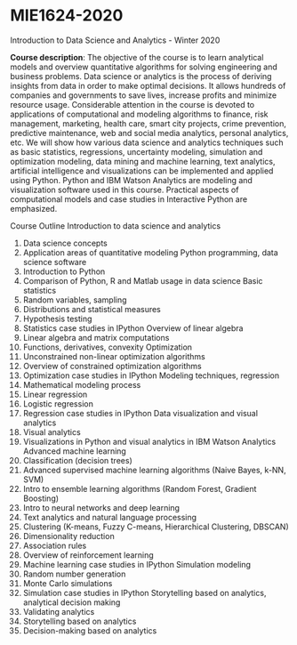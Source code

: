 # MIE1624-2020
Introduction to Data Science and Analytics - Winter 2020

**Course description**: The objective of the course is to learn analytical models and overview quantitative algorithms for solving engineering and business problems. Data science or analytics is the process of deriving insights from data in order to make optimal decisions. It allows hundreds of companies and governments to save lives, increase profits and minimize resource usage. Considerable attention in the course is devoted to applications of computational and modeling algorithms to finance, risk management, marketing, health care, smart city projects, crime prevention, predictive maintenance, web and social media analytics, personal analytics, etc. We will show how various data science and analytics techniques such as basic statistics, regressions, uncertainty modeling, simulation and optimization modeling, data mining and machine learning, text analytics, artificial intelligence and visualizations can be implemented and applied using Python. Python and IBM Watson Analytics are modeling and visualization software used in this course. Practical aspects of computational models and case studies in Interactive Python are emphasized.

Course Outline
Introduction to data science and analytics
1. Data science concepts
2. Application areas of quantitative modeling
Python programming, data science software
1. Introduction to Python
2. Comparison of Python, R and Matlab usage in data science
Basic statistics
1. Random variables, sampling
2. Distributions and statistical measures
3. Hypothesis testing
4. Statistics case studies in IPython
Overview of linear algebra
1. Linear algebra and matrix computations
2. Functions, derivatives, convexity
Optimization
1. Unconstrained non-linear optimization algorithms
2. Overview of constrained optimization algorithms
3. Optimization case studies in IPython
Modeling techniques, regression
1. Mathematical modeling process
2. Linear regression
3. Logistic regression
4. Regression case studies in IPython
Data visualization and visual analytics
1. Visual analytics
2. Visualizations in Python and visual analytics in IBM Watson Analytics
Advanced machine learning
1. Classification (decision trees)
2. Advanced supervised machine learning algorithms (Naive Bayes, k-NN, SVM)
3. Intro to ensemble learning algorithms (Random Forest, Gradient Boosting)
4. Intro to neural networks and deep learning
5. Text analytics and natural language processing
6. Clustering (K-means, Fuzzy C-means, Hierarchical Clustering, DBSCAN)
7. Dimensionality reduction
8. Association rules
9. Overview of reinforcement learning
10. Machine learning case studies in IPython
Simulation modeling
1. Random number generation
2. Monte Carlo simulations
3. Simulation case studies in IPython
Storytelling based on analytics, analytical decision making
1. Validating analytics
2. Storytelling based on analytics
3. Decision-making based on analytics
